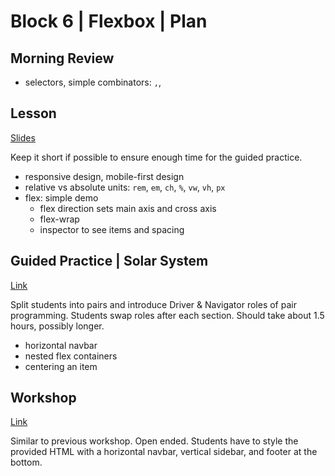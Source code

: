 # Block 6 | Flexbox | Plan

## Morning Review

- selectors, simple combinators: `,`, ` `

## Lesson

[Slides](https://docs.google.com/presentation/d/1L0InXrjTH91mjze3TLKcHxsj9B_2Se4W2pGM9t-MHlU/edit?usp=sharing)

Keep it short if possible to ensure enough time for the guided practice.

- responsive design, mobile-first design
- relative vs absolute units: `rem`, `em`, `ch`, `%`, `vw`, `vh`, `px`
- flex: simple demo
  - flex direction sets main axis and cross axis
  - flex-wrap
  - inspector to see items and spacing

## Guided Practice | Solar System

[Link](https://github.com/FullstackAcademy/Unit1.SolarSystem)

Split students into pairs and introduce Driver & Navigator roles of pair programming. Students swap roles after each section. Should take about 1.5 hours, possibly longer.

- horizontal navbar
- nested flex containers
- centering an item

## Workshop

[Link](https://github.com/FullstackAcademy/Unit1.FullstackBakery)

Similar to previous workshop. Open ended. Students have to style the provided HTML with a horizontal navbar, vertical sidebar, and footer at the bottom.
